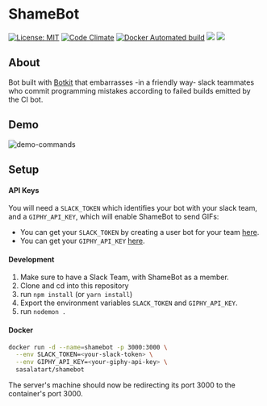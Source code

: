# ShameBot

[![License: MIT](https://img.shields.io/badge/License-MIT-blue.svg)](https://opensource.org/licenses/MIT)
[![Code Climate](https://codeclimate.com/github/sasalatart/shamebot/badges/gpa.svg)](https://codeclimate.com/github/sasalatart/shamebot)
[![Docker Automated build](https://img.shields.io/docker/automated/jrottenberg/ffmpeg.svg)](sasalatart/shamebot)
[![](https://images.microbadger.com/badges/version/sasalatart/shamebot.svg)](https://microbadger.com/images/sasalatart/shamebot)
[![](https://images.microbadger.com/badges/image/sasalatart/shamebot.svg)](https://microbadger.com/images/sasalatart/shamebot)

## About

Bot built with [Botkit](https://botkit.ai/) that embarrasses -in a friendly way- slack teammates who commit programming mistakes according to failed builds emitted by the CI bot.

## Demo

![demo-commands](https://goo.gl/RPpSTE)

## Setup

#### API Keys

You will need a `SLACK_TOKEN` which identifies your bot with your slack team, and a `GIPHY_API_KEY`, which will enable ShameBot to send GIFs:

- You can get your `SLACK_TOKEN` by creating a user bot for your team [here](https://api.slack.com/bot-users).
- You can get your `GIPHY_API_KEY` [here](https://developers.giphy.com/).

#### Development

1. Make sure to have a Slack Team, with ShameBot as a member.
2. Clone and cd into this repository
3. run `npm install` (or `yarn install`)
4. Export the environment variables `SLACK_TOKEN` and `GIPHY_API_KEY`.
5. run `nodemon .`

#### Docker

```sh
docker run -d --name=shamebot -p 3000:3000 \
  --env SLACK_TOKEN=<your-slack-token> \
  --env GIPHY_API_KEY=<your-giphy-api-key> \
  sasalatart/shamebot
```

The server's machine should now be redirecting its port 3000 to the container's port 3000.
